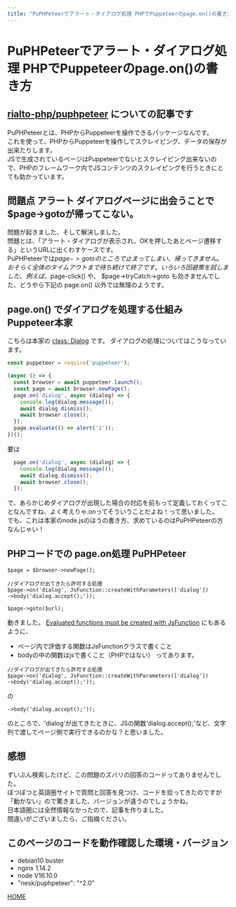 ```yaml
---
title: "PuPHPeteerでアラート・ダイアログ処理 PHPでPuppeteerのpage.on()の書き方"
---
```

# PuPHPeteerでアラート・ダイアログ処理 PHPでPuppeteerのpage.on()の書き方
## [rialto-php/puphpeteer](https://github.com/rialto-php/puphpeteer) についての記事です
PuPHPeteerとは、PHPからPuppeteerを操作できるパッケージなんです。    
これを使って、PHPからPuppeteerを操作してスクレイピング、データの保存が出来たりします。  
JSで生成されているページはPuppeteerでないとスクレイピング出来ないので、PHPのフレームワーク内でJSコンテンツのスクレイピングを行うときにとても助かっています。
    
## 問題点 アラート ダイアログページに出会うことで$page->gotoが帰ってこない。
問題が起きました、そして解決しました。  
問題とは、「アラート・ダイアログが表示され、OKを押したあとページ遷移する」というURLに出くわすケースです。  
PuPHPeteerでは$page->gotoのところで止まってしまい、帰ってきません。  
おそらく全体のタイムアウトまで待ち続けて終了です。  
いろいろ回避策を試しました、例えば、$page-click() や、 $page->tryCatch->goto も効きませんでした、どうやら下記の page.on() 以外では無理のようです。
## page.on() でダイアログを処理する仕組み  Puppeteer本家
こちらは本家の [class: Dialog](https://github.com/puppeteer/puppeteer/blob/main/docs/api.md#class-dialog) です。
ダイアログの処理についてはこうなっています。  
```javascript
const puppeteer = require('puppeteer');

(async () => {
  const browser = await puppeteer.launch();
  const page = await browser.newPage();
  page.on('dialog', async (dialog) => {
    console.log(dialog.message());
    await dialog.dismiss();
    await browser.close();
  });
  page.evaluate(() => alert('1'));
})();
```
要は  
```javascript
  page.on('dialog', async (dialog) => {
    console.log(dialog.message());
    await dialog.dismiss();
    await browser.close();
  });
```
で、あらかじめダイアログが出現した場合の対応を前もって定義しておくってことなんですね、よく考えりゃ.onってそういうことだよね！って思いました。  
でも、これは本家のnode.jsのほうの書き方、求めているのはPuPHPeteerの方なんじゃい！
## PHPコードでの page.on処理 PuPHPeteer
```
$page = $browser->newPage();

//ダイアログが出てきたら許可する処理
$page->on('dialog', JsFunction::createWithParameters(['dialog'])
->body('dialog.accept();'));

$page->goto($url);
```
動きました。
[Evaluated functions must be created with JsFunction](https://github.com/rialto-php/puphpeteer#evaluated-functions-must-be-created-with-jsfunction)
にもあるように、
- ページ内で評価する関数はJsFunctionクラスで書くこと
- bodyの中の関数はjsで書くこと（PHPではない）
ってあります。
```
//ダイアログが出てきたら許可する処理
$page->on('dialog', JsFunction::createWithParameters(['dialog'])
->body('dialog.accept();'));
```
の
```
->body('dialog.accept();'));
```
のところで、'dialog'が出てきたときに、JSの関数'dialog.accept();'など、文字列で渡してページ側で実行できるのかな？と思いました。
## 感想
ずいぶん検索したけど、この問題のズバリの回答のコードってありませんでした。  
ぼつぼつと英語圏サイトで質問と回答を見つけ、コードを拾ってきたのですが「動かない」ので驚きました、バージョンが違うのでしょうかね。  
日本語圏には全然情報なかったので、記事を作りました。  
間違いがございましたら、ご指摘ください。
## このページのコードを動作確認した環境・バージョン
- debian10 buster
- nginx 1.14.2
- node V16.10.0
- "nesk/puphpeteer": "^2.0"

[HOME](index.md)